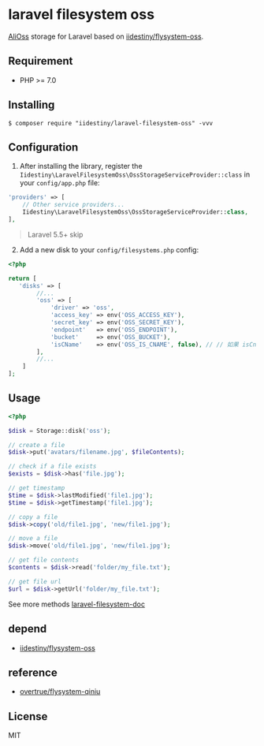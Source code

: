 # laravel filesystem oss

[AliOss](https://www.aliyun.com/product/oss) storage for Laravel based on [iidestiny/flysystem-oss](https://github.com/iiDestiny/flysystem-oss).


## Requirement

- PHP >= 7.0

## Installing

```shell
$ composer require "iidestiny/laravel-filesystem-oss" -vvv
```

## Configuration

1. After installing the library, register the `Iidestiny\LaravelFilesystemOss\OssStorageServiceProvider::class` in your `config/app.php` file:

  ```php
  'providers' => [
      // Other service providers...
      Iidestiny\LaravelFilesystemOss\OssStorageServiceProvider::class,
  ],
  ```
  
  > Laravel 5.5+ skip

2. Add a new disk to your `config/filesystems.php` config:
 ```php
 <?php

 return [
    'disks' => [
         //...
         'oss' => [
             'driver' => 'oss',
             'access_key' => env('OSS_ACCESS_KEY'),
             'secret_key' => env('OSS_SECRET_KEY'),
             'endpoint'   => env('OSS_ENDPOINT'),
             'bucket'     => env('OSS_BUCKET'),
             'isCName'    => env('OSS_IS_CNAME', false), // // 如果 isCname 为 false，endpoint 应配置 oss 提供的域名如：`oss-cn-beijing.aliyuncs.com`，否则为自定义域名，，cname 或 cdn 请自行到阿里 oss 后台配置并绑定 bucket
         ],
         //...
     ]
 ];
 ```

## Usage

```php
<?php

$disk = Storage::disk('oss');

// create a file
$disk->put('avatars/filename.jpg', $fileContents);

// check if a file exists
$exists = $disk->has('file.jpg');

// get timestamp
$time = $disk->lastModified('file1.jpg');
$time = $disk->getTimestamp('file1.jpg');

// copy a file
$disk->copy('old/file1.jpg', 'new/file1.jpg');

// move a file
$disk->move('old/file1.jpg', 'new/file1.jpg');

// get file contents
$contents = $disk->read('folder/my_file.txt');

// get file url
$url = $disk->getUrl('folder/my_file.txt');
```

See more methods [laravel-filesystem-doc](https://laravel.com/docs/5.5/filesystem)

## depend

- [iidestiny/flysystem-oss](https://github.com/iiDestiny/flysystem-oss)

## reference

- [overtrue/flysystem-qiniu](https://github.com/overtrue/flysystem-qiniu)

## License

MIT